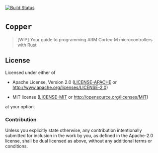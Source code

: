 [![Build Status][travis]](https://travis-ci.org/japaric/copper)

[travis]: https://travis-ci.org/japaric/copper.svg?branch=master

# `Copper`

> [WIP] Your guide to programming ARM Cortex-M microcontrollers with Rust

## License

Licensed under either of

- Apache License, Version 2.0 ([LICENSE-APACHE](LICENSE-APACHE) or
  http://www.apache.org/licenses/LICENSE-2.0)

- MIT license ([LICENSE-MIT](LICENSE-MIT) or http://opensource.org/licenses/MIT)

at your option.

### Contribution

Unless you explicitly state otherwise, any contribution intentionally submitted
for inclusion in the work by you, as defined in the Apache-2.0 license, shall be
dual licensed as above, without any additional terms or conditions.
